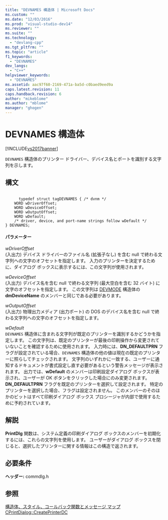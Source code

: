 ```yaml
---
title: "DEVNAMES 構造体 | Microsoft Docs"
ms.custom: ""
ms.date: "12/03/2016"
ms.prod: "visual-studio-dev14"
ms.reviewer: ""
ms.suite: ""
ms.technology: 
  - "devlang-cpp"
ms.tgt_pltfrm: ""
ms.topic: "article"
f1_keywords: 
  - "DEVNAMES"
dev_langs: 
  - "C++"
helpviewer_keywords: 
  - "DEVNAMES"
ms.assetid: aac97f60-2169-471a-ba5d-c0baed9eed9a
caps.latest.revision: 11
caps.handback.revision: 6
author: "mikeblome"
ms.author: "mblome"
manager: "ghogen"
---
```

# DEVNAMES 構造体
[!INCLUDE[vs2017banner](../../assembler/inline/includes/vs2017banner.md)]

`DEVNAMES` 構造体のプリンター ドライバー、デバイス名とポートを識別する文字列を示します。  
  
## 構文  
  
```  
  
      typedef struct tagDEVNAMES { /* dvnm */  
    WORD wDriverOffset;  
    WORD wDeviceOffset;  
    WORD wOutputOffset;  
    WORD wDefault;  
    /* driver, device, and port-name strings follow wDefault */  
} DEVNAMES;  
```  
  
#### パラメーター  
 *wDriverOffset*  
 \(入出力\) デバイス ドライバーのファイル名 \(拡張子なし\) を含む null で終わる文字列への文字のオフセットを指定します。  入力のプリンターを決定するために、ダイアログ ボックスに表示するには、この文字列が使用されます。  
  
 *wDeviceOffset*  
 \(入出力\) デバイス名を含む null で終わる文字列 \(最大空白を含む 32 バイト\) に文字のオフセットを指定します。  この文字列は [DEVMODE](http://msdn.microsoft.com/library/windows/desktop/dd183565) 構造体の **dmDeviceName** のメンバーと同じである必要があります。  
  
 *wOutputOffset*  
 \(入出力\) 物理出力メディア \(出力ポート\) の DOS のデバイス名を含む null で終わる文字列への文字のオフセットを指定します。  
  
 *wDefault*  
 `DEVNAMES` 構造体に含まれる文字列が既定のプリンターを識別するかどうかを指定します。  この文字列は、既定のプリンターが最後の印刷操作から変更されていないことを確認するために使用されます。  入力時には、**DN\_DEFAULTPRN** フラグが設定されている場合、`DEVNAMES` 構造体の他の値は現在の既定のプリンターに照らしてチェックされます。  文字列のいずれかに一致する、ユーザーに通知するドキュメントが書式設定し直す必要があるという警告メッセージが表示されます。  出力では、**wDefault** のメンバーは印刷設定ダイアログ ボックスが表示され、ユーザーが OK ボタンをクリックした場合にのみ変更されます。  **DN\_DEFAULTPRN** フラグを既定のプリンターを選択して設定されます。  特定のプリンターを選択した場合、フラグは設定されません。  このメンバーのそのほかのビットはすべて印刷ダイアログ ボックス プロシージャが内部で使用するために予約されています。  
  
## 解説  
 **PrintDlg** 関数は、システム定義の印刷ダイアログ ボックスのメンバーを初期化するには、これらの文字列を使用します。  ユーザーがダイアログ ボックスを閉じると、選択したプリンターに関する情報はこの構造で返されます。  
  
## 必要条件  
 **ヘッダー:** commdlg.h  
  
## 参照  
 [構造体、スタイル、コールバック関数とメッセージ マップ](../../mfc/reference/structures-styles-callbacks-and-message-maps.md)   
 [CPrintDialog::CreatePrinterDC](../Topic/CPrintDialog::CreatePrinterDC.md)